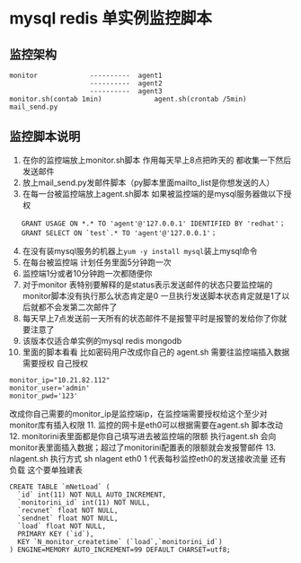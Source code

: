 # mysql redis 单实例监控脚本

## 监控架构

	monitor				----------	agent1
						----------	agent2
						----------	agent3
	monitor.sh(contab 1min)				agent.sh(crontab /5min)	
	mail_send.py

			
## 监控脚本说明

1. 在你的监控端放上monitor.sh脚本 作用每天早上8点把昨天的 都收集一下然后发送邮件
2. 放上mail_send.py发邮件脚本（py脚本里面mailto_list是你想发送的人）
3. 在每一台被监控端放上agent.sh脚本 如果被监控端的是mysql服务器做以下授权
 ```shell
	GRANT USAGE ON *.* TO 'agent'@'127.0.0.1' IDENTIFIED BY 'redhat'；
	GRANT SELECT ON `test`.* TO 'agent'@'127.0.0.1'；
```
4. 在没有装mysql服务的机器上`yum -y install mysql`装上mysql命令
5. 在每台被监控端 计划任务里面5分钟跑一次 
6. 监控端1分或者10分钟跑一次都随便你
7. 对于monitor 表特别要解释的是status表示发送邮件的状态只要监控端的monitor脚本没有执行那么状态肯定是0 一旦执行发送脚本状态肯定就是1了以后就都不会发第二次邮件了
8. 每天早上7点发送前一天所有的状态邮件不是报警平时是报警的发给你了你就要注意了
9. 该版本仅适合单实例的mysql redis mongodb
10. 里面的脚本看看 比如密码用户改成你自己的 agent.sh 需要往监控端插入数据需要授权 自己授权
```shell
monitor_ip="10.21.82.112"
monitor_user='admin'
monitor_pwd='123'
```
改成你自己需要的monitor_ip是监控端ip，在监控端需要授权给这个至少对monitor库有插入权限
11. 监控的网卡是eth0可以根据需要在agent.sh 脚本改动
12. monitorini表里面都是你自己填写进去被监控端的限额   执行agent.sh 会向monitor表里面插入数据；超过了monitorini配置表的限额就会发报警邮件
13. nlagent.sh 执行方式 sh nlagent eth0 1 代表每秒监控eth0的发送接收流量 还有负载 这个要单独建表
```shell
CREATE TABLE `mNetLoad` (
  `id` int(11) NOT NULL AUTO_INCREMENT,
  `monitorini_id` int(11) NOT NULL,
  `recvnet` float NOT NULL,
  `sendnet` float NOT NULL,
  `load` float NOT NULL,
  PRIMARY KEY (`id`),
  KEY `N_monitor_createtime` (`load`,`monitorini_id`)
) ENGINE=MEMORY AUTO_INCREMENT=99 DEFAULT CHARSET=utf8;
```
